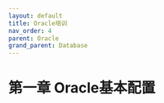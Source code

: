 ```yaml
---
layout: default
title: Oracle培训
nav_order: 4
parent: Oracle
grand_parent: Database
---
```


# 第一章 Oracle基本配置